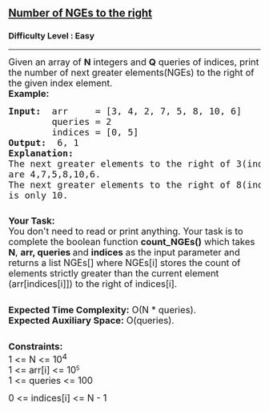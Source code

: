 <h2><a href="https://practice.geeksforgeeks.org/problems/number-of-nges-to-the-right/0">Number of NGEs to the right</a></h2><h3>Difficulty Level : Easy</h3><hr><div class="problems_problem_content__Xm_eO"><p><span style="font-size:18px">Given an array of <strong>N</strong> integers and <strong>Q</strong> queries of indices, print the number of next greater elements(NGEs)&nbsp;to the right of the given index element.&nbsp;<br>
<strong>Example:</strong></span></p>

<pre><span style="font-size:18px"><strong>Input: </strong> arr     = [3, 4, 2, 7, 5, 8, 10, 6</span><span style="font-size:18px">]
        queries = 2
&nbsp;       indices = [0, 5]
<strong>Output: </strong> 6, 1
<strong>Explanation: </strong> 
The next greater elements to the right of 3(index 0)
are 4,7,5,8,10,6.&nbsp; 
The next greater elements to the right of 8(index 5)
is only 10.
</span>
</pre>

<p><span style="font-size:18px"><strong>Your Task:</strong><br>
You don't need to read or print anything. Your task is to complete the boolean function&nbsp;<strong>count_NGEs()</strong>&nbsp;which takes <strong>N</strong>, <strong>arr, queries&nbsp;</strong>and <strong>indices</strong>&nbsp;as the input parameter and returns a list NGEs[] where NGEs[i] stores the count of elements strictly greater than the current element (arr[indices[i]]) to the right of indices[i].</span></p>

<p><br>
<span style="font-size:18px"><strong>Expected Time Complexity:</strong> O(N * queries).<br>
<strong>Expected Auxiliary Space:</strong> O(queries).</span></p>

<p><br>
<span style="font-size:18px"><strong>Constraints:</strong><br>
1 &lt;= N &lt;= 10<sup>4</sup></span><br>
<span style="font-size:18px">1 &lt;= arr[i] &lt;= 10</span><sup>5</sup><br>
<span style="font-size:18px">1 &lt;= queries &lt;= 100</span></p>

<p><span style="font-size:18px">0 &lt;= indices[i] &lt;= N - 1</span></p>

<p>&nbsp;</p>
</div>